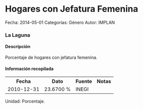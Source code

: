 Hogares con Jefatura Femenina
=====

Fecha: 2014-05-01
Categorías: Género
Autor: IMPLAN

### La Laguna

#### Descripción

Porcentaje de hogares con jefatura femenina.

#### Información recopilada

<table class="table table-hover table-bordered">
  <tr><th>Fecha</th><th>Dato</th><th>Fuente</th><th>Notas</th></tr>
  <tr><td>2010-12-31</td><td>23.6700 %</td><td>INEGI</td><td></td></tr>
</table>

Unidad: Porcentaje.
